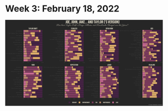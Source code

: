 # Week 3: February 18, 2022

![](https://raw.githubusercontent.com/andrewargeros/CDS-5950-EDA/main/Week%203%20-%20Beyonce%20and%20Taylor%20Swift/Plots/taylors_songs.png)

